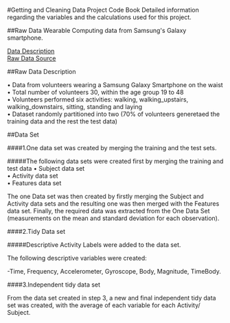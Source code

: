 
#Getting and Cleaning Data Project Code Book
Detailed information regarding the variables and the calculations used for this project.

##Raw Data
Wearable Computing data from Samsung's Galaxy smartphone. 

[Data Description](http://archive.ics.uci.edu/ml/datasets/Human+Activity+Recognition+Using+Smartphones) <br />
[Raw Data Source](https://d396qusza40orc.cloudfront.net/getdata%2Fprojectfiles%2FUCI%20HAR%20Dataset.zip)

##Raw Data Description

•	Data from volunteers wearing a Samsung Galaxy Smartphone on the waist <br />
•	Total number of volunteers 30, within the age group 19 to 48 <br />
•	Volunteers performed six activities: walking, walking_upstairs, walking_downstairs, sitting, standing and laying <br />
•	Dataset randomly partitioned into two (70% of volunteers generetaed the training data and the rest the test data) <br />

##Data Set

####1.One data set was created by merging the training and the test sets. 

#####The following data sets were created first by merging the training and test data
•	Subject data set <br />
•	Activity data set <br />
•	Features data set <br />

The one Data set was then created by firstly merging the Subject and Activity data sets and the resulting one was then merged with the Features data set. Finally, the required data was extracted from the One Data Set (measurements on the mean and standard deviation for each observation).

####2.Tidy Data set

#####Descriptive Activity Labels were added to the data set. 

The following descriptive variables were created:

-Time, Frequency, Accelerometer, Gyroscope, Body, Magnitude, TimeBody.  

####3.Independent tidy data set

From the data set created in step 3, a new and final independent tidy data set was created, with the average of each variable for each Activity/ Subject.




